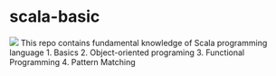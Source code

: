 # scala-basic
<img src ="https://repository-images.githubusercontent.com/390005273/a33dc619-f7ec-43e9-8919-ccbd68786bd5"/>
This repo contains fundamental knowledge of Scala programming language
  1. Basics
  2. Object-oriented programing 
  3. Functional Programming
  4. Pattern Matching
